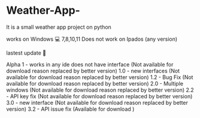 # Weather-App-
It is a small weather app project on python

works on Windows 💻 7,8,10,11 
Does not work on Ipados  (any version)


lastest update 💾

Alpha 1 - works in any ide does not have interface (Not available for download reason replaced by better version)
1.0 - new interfaces   (Not available for download reason replaced by better version)
1.2 - Bug Fix  (Not available for download reason replaced by better version)
2.0 - Multiple windows  (Not available for download reason replaced by better version) 
2.2 - API key fix  (Not available for download reason replaced by better version)
3.0 - new interface  (Not available for download reason replaced by better version)
3.2 - API issue fix  (Available for download )

